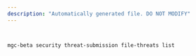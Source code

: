 ```yaml
---
description: "Automatically generated file. DO NOT MODIFY"
---
```


```bash


mgc-beta security threat-submission file-threats list

```
